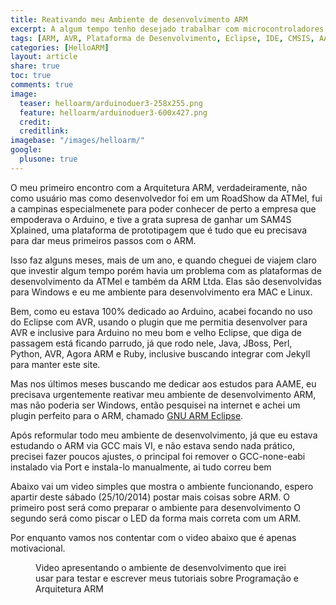 ```yaml
---
title: Reativando meu Ambiente de desenvolvimento ARM
excerpt: A algum tempo tenho desejado trabalhar com microcontroladores mais complexos e avançados, além do AVR, não que o AVR não seja avançado, mas o ARM tem um atraivo muito grande por sua grande gama de fabricantes e opções existentes no mercado.
tags: [ARM, AVR, Plataforma de Desenvolvimento, Eclipse, IDE, CMSIS, AAME]
categories: [HelloARM]
layout: article
share: true
toc: true
comments: true
image:
  teaser: helloarm/arduinoduer3-258x255.png
  feature: helloarm/arduinoduer3-600x427.png
  credit: 
  creditlink: 
imagebase: "/images/helloarm/"
google:
  plusone: true
---
```

O meu primeiro encontro com a Arquitetura ARM, verdadeiramente, não como usuário mas como desenvolvedor
foi em um RoadShow da ATMel, fui a campinas especialmenete para poder conhecer de perto a empresa
que empoderava o Arduino, e tive a grata supresa de ganhar um SAM4S Xplained, uma plataforma de 
prototipagem que é tudo que eu precisava para dar meus primeiros passos com o ARM.

Isso faz alguns meses, mais de um ano, e quando cheguei de viajem claro que investir algum tempo
porém havia um problema com as plataformas de desenvolvimento da ATMel e também da ARM Ltda. Elas
são desenvolvidas para Windows e eu me ambiente para desenvolvimento era MAC e Linux.

Bem, como eu estava 100% dedicado ao Arduino, acabei focando no uso do Eclipse com AVR, usando o
plugin que me permitia desenvolver para AVR e inclusive para Arduino no meu bom e velho Eclipse,
que diga de passagem está ficando parrudo, já que rodo nele, Java, JBoss, Perl, Python, AVR, Agora
ARM e Ruby, inclusive buscando integrar com Jekyll para manter este site.

Mas nos últimos meses buscando me dedicar aos estudos para AAME, eu precisava urgentemente reativar
meu ambiente de desenvolvimento ARM, mas não poderia ser Windows, então pesquisei na internet e
achei um plugin perfeito para o ARM, chamado [GNU ARM Eclipse](http://gnuarmeclipse.livius.net/blog/).

Após reformular todo meu ambiente de desenvolvimento, já que eu estava estudando o ARM via GCC mais VI,
 e não estava sendo nada prático, precisei fazer poucos ajustes, o principal foi remover o GCC-none-eabi
 instalado via Port e instala-lo manualmente, ai tudo correu bem
 
 Abaixo vai um video simples que mostra o ambiente funcionando, espero apartir deste sábado (25/10/2014)
 postar mais coisas sobre ARM. O primeiro post será como preparar o ambiente para desenvolvimento
 O segundo será como piscar o LED da forma mais correta com um ARM.
 
 
 Por enquanto vamos nos contentar com o video abaixo que é apenas motivacional.
  <figure>
<!-- Place this tag where you want the widget to render. -->
<div class="g-post" data-href="https://plus.google.com/112098543595283009988/posts/GPLwYLTq3ni"></div>
<figcaption>Video apresentando o ambiente de desenvolvimento que irei usar para testar e escrever meus tutoriais sobre Programação e Arquitetura ARM</figcaption>
</figure>